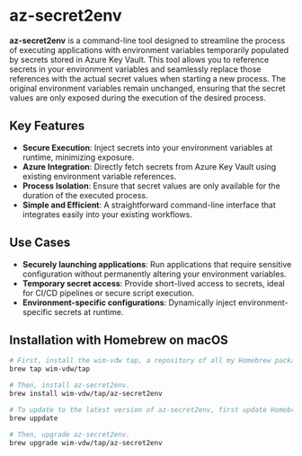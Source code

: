 # az-secret2env

**az-secret2env** is a command-line tool designed to streamline the process of executing applications with environment
variables temporarily populated by secrets stored in Azure Key Vault. This tool allows you to reference secrets in your
environment variables and seamlessly replace those references with the actual secret values when starting a new process.
The original environment variables remain unchanged, ensuring that the secret values are only exposed during the
execution of the desired process.

## Key Features

- **Secure Execution**: Inject secrets into your environment variables at runtime, minimizing exposure.
- **Azure Integration**: Directly fetch secrets from Azure Key Vault using existing environment variable references.
- **Process Isolation**: Ensure that secret values are only available for the duration of the executed process.
- **Simple and Efficient**: A straightforward command-line interface that integrates easily into your existing
  workflows.

## Use Cases

- **Securely launching applications**: Run applications that require sensitive configuration without permanently
  altering your environment variables.
- **Temporary secret access**: Provide short-lived access to secrets, ideal for CI/CD pipelines or secure script
  execution.
- **Environment-specific configurations**: Dynamically inject environment-specific secrets at runtime.

## Installation with Homebrew on macOS

```bash
# First, install the wim-vdw tap, a repository of all my Homebrew packages.
brew tap wim-vdw/tap

# Then, install az-secret2env.
brew install wim-vdw/tap/az-secret2env

# To update to the latest version of az-secret2env, first update Homebrew.
brew uppdate

# Then, upgrade az-secret2env.
brew upgrade wim-vdw/tap/az-secret2env
```
